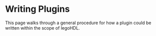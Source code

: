 # Writing Plugins

This page walks through a general procedure for how a plugin could be written within the scope of legoHDL.
